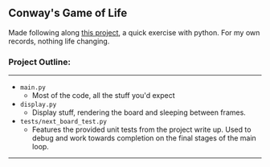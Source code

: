 ## Conway's Game of Life
Made following along [this project](https://robertheaton.com/2018/07/20/project-2-game-of-life/), a quick exercise with python. For my own records, nothing life changing. 

### Project Outline:
---- 
- `main.py`
	- Most of the code, all the stuff you'd expect
- `display.py`
	- Display stuff, rendering the board and sleeping between frames. 
- `tests/next_board_test.py`
	- Features the provided unit tests from the project write up. Used to debug and work towards completion on the final stages of the main loop. 
----

